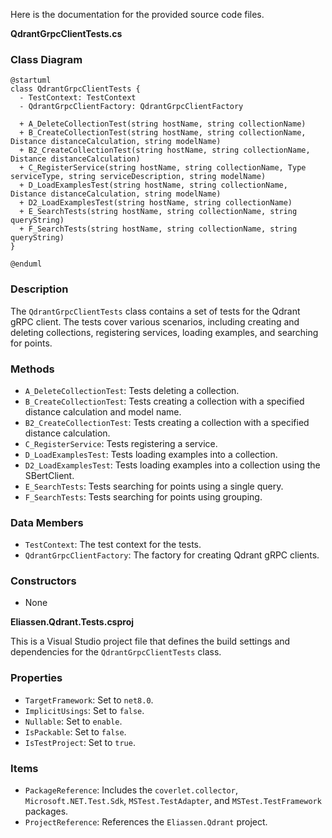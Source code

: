 Here is the documentation for the provided source code files.

**QdrantGrpcClientTests.cs**

### Class Diagram

```plantuml
@startuml
class QdrantGrpcClientTests {
  - TestContext: TestContext
  - QdrantGrpcClientFactory: QdrantGrpcClientFactory
  
  + A_DeleteCollectionTest(string hostName, string collectionName)
  + B_CreateCollectionTest(string hostName, string collectionName, Distance distanceCalculation, string modelName)
  + B2_CreateCollectionTest(string hostName, string collectionName, Distance distanceCalculation)
  + C_RegisterService(string hostName, string collectionName, Type serviceType, string serviceDescription, string modelName)
  + D_LoadExamplesTest(string hostName, string collectionName, Distance distanceCalculation, string modelName)
  + D2_LoadExamplesTest(string hostName, string collectionName)
  + E_SearchTests(string hostName, string collectionName, string queryString)
  + F_SearchTests(string hostName, string collectionName, string queryString)
}

@enduml
```

### Description

The `QdrantGrpcClientTests` class contains a set of tests for the Qdrant gRPC client. The tests cover various scenarios, including creating and deleting collections, registering services, loading examples, and searching for points.

### Methods

* `A_DeleteCollectionTest`: Tests deleting a collection.
* `B_CreateCollectionTest`: Tests creating a collection with a specified distance calculation and model name.
* `B2_CreateCollectionTest`: Tests creating a collection with a specified distance calculation.
* `C_RegisterService`: Tests registering a service.
* `D_LoadExamplesTest`: Tests loading examples into a collection.
* `D2_LoadExamplesTest`: Tests loading examples into a collection using the SBertClient.
* `E_SearchTests`: Tests searching for points using a single query.
* `F_SearchTests`: Tests searching for points using grouping.

### Data Members

* `TestContext`: The test context for the tests.
* `QdrantGrpcClientFactory`: The factory for creating Qdrant gRPC clients.

### Constructors

* None

**Eliassen.Qdrant.Tests.csproj**

This is a Visual Studio project file that defines the build settings and dependencies for the `QdrantGrpcClientTests` class.

### Properties

* `TargetFramework`: Set to `net8.0`.
* `ImplicitUsings`: Set to `false`.
* `Nullable`: Set to `enable`.
* `IsPackable`: Set to `false`.
* `IsTestProject`: Set to `true`.

### Items

* `PackageReference`: Includes the `coverlet.collector`, `Microsoft.NET.Test.Sdk`, `MSTest.TestAdapter`, and `MSTest.TestFramework` packages.
* `ProjectReference`: References the `Eliassen.Qdrant` project.
